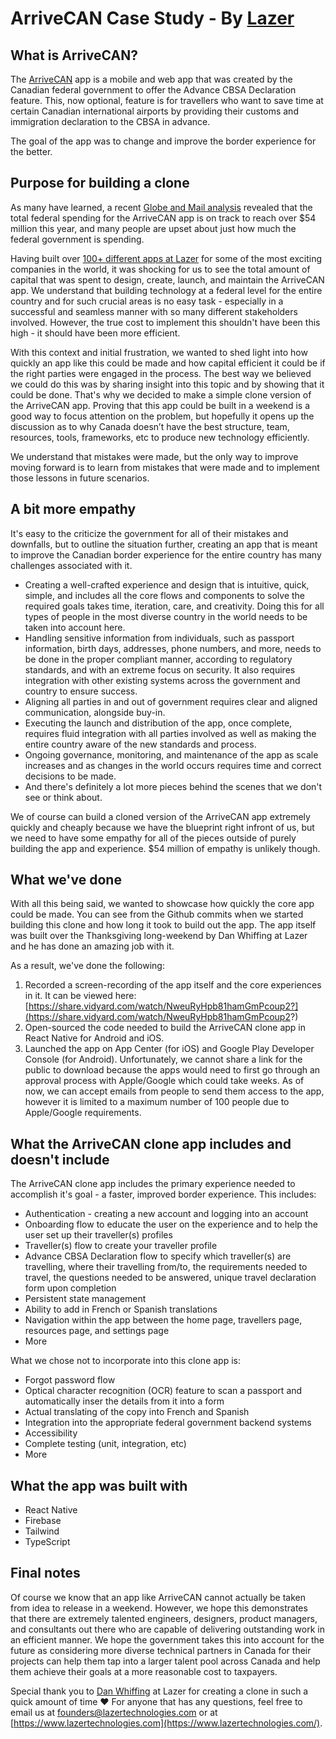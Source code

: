 # ArriveCAN Case Study - By [Lazer](https://www.lazertechnologies.com/)

## What is ArriveCAN?
The [ArriveCAN](https://www.canada.ca/en/border-services-agency/services/arrivecan.html) app is a mobile and web app that was created by the Canadian federal government to offer the Advance CBSA Declaration feature. This, now optional, feature is for travellers who want to save time at certain Canadian international airports by providing their customs and immigration declaration to the CBSA in advance.

The goal of the app was to change and improve the border experience for the better.

## Purpose for building a clone
As many have learned, a recent [Globe and Mail analysis](https://www.theglobeandmail.com/politics/article-arrivecan-app-spending-government/) revealed that the total federal spending for the ArriveCAN app is on track to reach over $54 million this year, and many people are upset about just how much the federal government is spending.

Having built over [100+ different apps at Lazer](https://www.lazertechnologies.com/clients) for some of the most exciting companies in the world, it was shocking for us to see the total amount of capital that was spent to design, create, launch, and maintain the ArriveCAN app. We understand that building technology at a federal level for the entire country and for such crucial areas is no easy task - especially in a successful and seamless manner with so many different stakeholders involved. However, the true cost to implement this shouldn't have been this high - it should have been more efficient.

With this context and initial frustration, we wanted to shed light into how quickly an app like this could be made and how capital efficient it could be if the right parties were engaged in the process. The best way we believed we could do this was by sharing insight into this topic and by showing that it could be done. That's why we decided to make a simple clone version of the ArriveCAN app. Proving that this app could be built in a weekend is a good way to focus attention on the problem, but hopefully it opens up the discussion as to why Canada doesn’t have the best structure, team, resources, tools, frameworks, etc to produce new technology efficiently.

We understand that mistakes were made, but the only way to improve moving forward is to learn from mistakes that were made and to implement those lessons in future scenarios. 

## A bit more empathy
It's easy to the criticize the government for all of their mistakes and downfalls, but to outline the situation further, creating an app that is meant to improve the Canadian border experience for the entire country has many challenges associated with it.

- Creating a well-crafted experience and design that is intuitive, quick, simple, and includes all the core flows and components to solve the required goals takes time, iteration, care, and creativity. Doing this for all types of people in the most diverse country in the world needs to be taken into account here.
- Handling sensitive information from individuals, such as passport information, birth days, addresses, phone numbers, and more, needs to be done in the proper compliant manner, according to regulatory standards, and with an extreme focus on security. It also requires integration with other existing systems across the government and country to ensure success.
- Aligning all parties in and out of government requires clear and aligned communication, alongside buy-in.
- Executing the launch and distribution of the app, once complete, requires fluid integration with all parties involved as well as making the entire country aware of the new standards and process.
- Ongoing governance, monitoring, and maintenance of the app as scale increases and as changes in the world occurs requires time and correct decisions to be made.
- And there's definitely a lot more pieces behind the scenes that we don't see or think about.

We of course can build a cloned version of the ArriveCAN app extremely quickly and cheaply because we have the blueprint right infront of us, but we need to have some empathy for all of the pieces outside of purely building the app and experience. $54 million of empathy is unlikely though.

## What we've done
With all this being said, we wanted to showcase how quickly the core app could be made. You can see from the Github commits when we started building this clone and how long it took to build out the app. The app itself was built over the Thanksgiving long-weekend by Dan Whiffing at Lazer and he has done an amazing job with it.

As a result, we've done the following:
1. Recorded a screen-recording of the app itself and the core experiences in it. It can be viewed here: [https://share.vidyard.com/watch/NweuRyHpb81hamGmPcoup2?](https://share.vidyard.com/watch/NweuRyHpb81hamGmPcoup2?)
2. Open-sourced the code needed to build the ArriveCAN clone app in React Native for Android and iOS.
3. Launched the app on App Center (for iOS) and Google Play Developer Console (for Android). Unfortunately, we cannot share a link for the public to download because the apps would need to first go through an approval process with Apple/Google which could take weeks. As of now, we can accept emails from people to send them access to the app, however it is limited to a maximum number of 100 people due to Apple/Google requirements.

## What the ArriveCAN clone app includes and doesn't include
The ArriveCAN clone app includes the primary experience needed to accomplish it's goal - a faster, improved border experience. This includes:
- Authentication - creating a new account and logging into an account
- Onboarding flow to educate the user on the experience and to help the user set up their traveller(s) profiles
- Traveller(s) flow to create your traveller profile
- Advance CBSA Declaration flow to specify which traveller(s) are travelling, where their travelling from/to, the requirements needed to travel, the questions needed to be answered, unique travel declaration form upon completion
- Persistent state management
- Ability to add in French or Spanish translations
- Navigation within the app between the home page, travellers page, resources page, and settings page
- More

What we chose not to incorporate into this clone app is:
- Forgot password flow
- Optical character recognition (OCR) feature to scan a passport and automatically inser the details from it into a form
- Actual translating of the copy into French and Spanish
- Integration into the appropriate federal government backend systems
- Accessibility 
- Complete testing (unit, integration, etc)
- More

## What the app was built with
- React Native
- Firebase
- Tailwind
- TypeScript

## Final notes
Of course we know that an app like ArriveCAN cannot actually be taken from idea to release in a weekend. However, we hope this demonstrates that there are extremely talented engineers, designers, product managers, and consultants out there who are capable of delivering outstanding work in an efficient manner. We hope the government takes this into account for the future as considering more diverse technical partners in Canada for their projects can help them tap into a larger talent pool across Canada and help them achieve their goals at a more reasonable cost to taxpayers.

Special thank you to [Dan Whiffing](https://github.com/dwhiffing) at Lazer for creating a clone in such a quick amount of time ❤️ For anyone that has any questions, feel free to email us at founders@lazertechnologies.com or at [https://www.lazertechnologies.com](https://www.lazertechnologies.com/).
